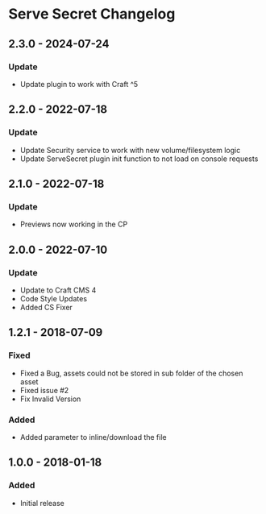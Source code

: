 # Serve Secret Changelog


## 2.3.0 - 2024-07-24

### Update

- Update plugin to work with Craft ^5

## 2.2.0 - 2022-07-18

### Update

- Update Security service to work with new volume/filesystem logic
- Update ServeSecret plugin init function to not load on console requests


## 2.1.0 - 2022-07-18

### Update

- Previews now working in the CP


## 2.0.0 - 2022-07-10

### Update

- Update to Craft CMS 4
- Code Style Updates
- Added CS Fixer 


## 1.2.1 - 2018-07-09

### Fixed

- Fixed a Bug, assets could not be stored in sub folder of the chosen asset
- Fixed issue #2
- Fix Invalid Version
### Added

- Added parameter to inline/download the file


## 1.0.0 - 2018-01-18

### Added

- Initial release


[Unreleased]: https://github.com/boscho87/serve-secret/compare/v2.9.0...main
[2.9.0]: https://github.com/boscho87/serve-secret/compare/v2.8.1...v2.9.0
[2.8.1]: https://github.com/boscho87/serve-secret/compare/v2.8.1...v2.8.1
[2.8.1]: https://github.com/boscho87/serve-secret/compare/v2.8.0...v2.8.1
[2.8.0]: https://github.com/boscho87/serve-secret/compare/v2.7.0...v2.8.0
[2.7.0]: https://github.com/boscho87/serve-secret/compare/v2.3.0...v2.7.0
[2.3.0]: https://github.com/boscho87/serve-secret/compare/v2.2.0...v2.3.0
[2.2.0]: https://github.com/boscho87/serve-secret/compare/v2.1.0...v2.2.0
[2.1.0]: https://github.com/boscho87/serve-secret/compare/v2.0.0...v2.1.0
[2.0.0]: https://github.com/boscho87/serve-secret/compare/v1.2.1...v2.0.0
[1.2.1]: https://github.com/boscho87/serve-secret/compare/v1.0.0...v1.2.1
[1.0.0]: https://github.com/boscho87/serve-secret/tag/v1.0.0